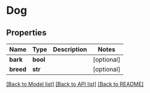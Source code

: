 # Dog

## Properties
Name | Type | Description | Notes
------------ | ------------- | ------------- | -------------
**bark** | **bool** |  | [optional] 
**breed** | **str** |  | [optional] 

[[Back to Model list]](../README.md#documentation-for-models) [[Back to API list]](../README.md#documentation-for-api-endpoints) [[Back to README]](../README.md)

